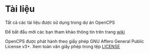 # Tài liệu
Tất cả các tài liệu được sử dụng trong dự án OpenCPS

Để bắt đầu mời các bạn tham khảo thông tin trên trang [wiki](https://github.com/VietOpenCPS/doc/wiki)

OpenCPS được phát hành theo giấy phép GNU Affero General Public License v3+. Xem toàn văn giấy phép trong tệp [LICENSE](https://github.com/VietOpenCPS/opencps/blob/develop/LICENSE)
